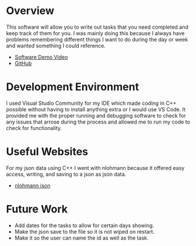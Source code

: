 # Overview

This software will allow you to write out tasks that you need completed and keep track of them for you. I was mainly doing this because I always have problems remembering different things I want to do during the day or week and wanted something I could reference.

* [Software Demo Video](https://youtu.be/Pqz9-EQONuU)
* [GitHub](https://github.com/Payneful/Tasks)

# Development Environment

I used Visual Studio Community for my IDE which made coding in C++ possible without having to install anything extra or I would use VS Code. It provided me with the proper running and debugging software to check for any issues that arrose during the process and allowed me to run my code to check for functionality.

# Useful Websites

For my json data using C++ I went with nlohmann because it offered easy access, writing, and saving to a json as json data.
* [nlohmann json](https://github.com/nlohmann/json#json-as-first-class-data-type)

# Future Work

* Add dates for the tasks to allow for certain days showing.
* Make the json save to the file so it is not wiped on restart.
* Make it so the user can name the id as well as the task.